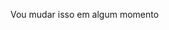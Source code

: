 <!-- <h2> 𝐇𝐞𝐥𝐥𝐨 𝐭𝐡𝐞𝐫𝐞! </h2>


![Snake animation](https://github.com/rafaballerini/rafaballerini/blob/output/github-contribution-grid-snake.svg)

- Python
- Pandas
- C
- C#
- Unity
- Swift
- SwiftUI
<!--

**LukaPedra/LukaPedra** is a ✨ _special_ ✨ repository because its `README.md` (this file) appears on your GitHub profile.

Here are some ideas to get you started:

- 🔭 I’m currently working on ...
- 🌱 I’m currently learning ...
- 👯 I’m looking to collaborate on ...
- 🤔 I’m looking for help with ...
- 💬 Ask me about ...
- 📫 How to reach me: ...
- 😄 Pronouns: ...
- ⚡ Fun fact: ...



![Lukas's github stats](https://github-readme-stats.vercel.app/api?username=LukaPedra&hide=["issues"]&show_icons=true) 
-->
Vou mudar isso em algum momento 
